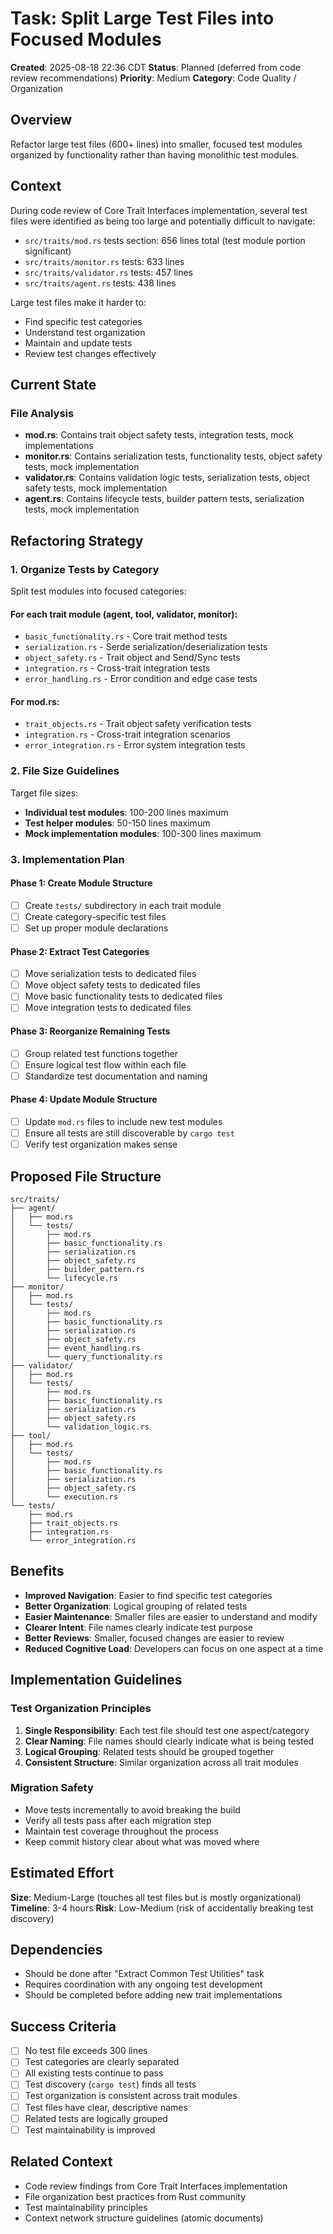 # Task: Split Large Test Files into Focused Modules

**Created**: 2025-08-18 22:36 CDT
**Status**: Planned (deferred from code review recommendations)
**Priority**: Medium
**Category**: Code Quality / Organization

## Overview

Refactor large test files (600+ lines) into smaller, focused test modules organized by functionality rather than having monolithic test modules.

## Context

During code review of Core Trait Interfaces implementation, several test files were identified as being too large and potentially difficult to navigate:

- `src/traits/mod.rs` tests section: 656 lines total (test module portion significant)
- `src/traits/monitor.rs` tests: 633 lines
- `src/traits/validator.rs` tests: 457 lines 
- `src/traits/agent.rs` tests: 438 lines

Large test files make it harder to:
- Find specific test categories
- Understand test organization
- Maintain and update tests
- Review test changes effectively

## Current State

### File Analysis
- **mod.rs**: Contains trait object safety tests, integration tests, mock implementations
- **monitor.rs**: Contains serialization tests, functionality tests, object safety tests, mock implementation
- **validator.rs**: Contains validation logic tests, serialization tests, object safety tests, mock implementation
- **agent.rs**: Contains lifecycle tests, builder pattern tests, serialization tests, mock implementation

## Refactoring Strategy

### 1. Organize Tests by Category

Split test modules into focused categories:

#### For each trait module (agent, tool, validator, monitor):
- `basic_functionality.rs` - Core trait method tests
- `serialization.rs` - Serde serialization/deserialization tests  
- `object_safety.rs` - Trait object and Send/Sync tests
- `integration.rs` - Cross-trait integration tests
- `error_handling.rs` - Error condition and edge case tests

#### For mod.rs:
- `trait_objects.rs` - Trait object safety verification tests
- `integration.rs` - Cross-trait integration scenarios
- `error_integration.rs` - Error system integration tests

### 2. File Size Guidelines

Target file sizes:
- **Individual test modules**: 100-200 lines maximum
- **Test helper modules**: 50-150 lines maximum
- **Mock implementation modules**: 100-300 lines maximum

### 3. Implementation Plan

#### Phase 1: Create Module Structure
- [ ] Create `tests/` subdirectory in each trait module
- [ ] Create category-specific test files
- [ ] Set up proper module declarations

#### Phase 2: Extract Test Categories
- [ ] Move serialization tests to dedicated files
- [ ] Move object safety tests to dedicated files
- [ ] Move basic functionality tests to dedicated files
- [ ] Move integration tests to dedicated files

#### Phase 3: Reorganize Remaining Tests
- [ ] Group related test functions together
- [ ] Ensure logical test flow within each file
- [ ] Standardize test documentation and naming

#### Phase 4: Update Module Structure
- [ ] Update `mod.rs` files to include new test modules
- [ ] Ensure all tests are still discoverable by `cargo test`
- [ ] Verify test organization makes sense

## Proposed File Structure

```
src/traits/
├── agent/
│   ├── mod.rs
│   └── tests/
│       ├── mod.rs
│       ├── basic_functionality.rs
│       ├── serialization.rs
│       ├── object_safety.rs
│       ├── builder_pattern.rs
│       └── lifecycle.rs
├── monitor/
│   ├── mod.rs
│   └── tests/
│       ├── mod.rs
│       ├── basic_functionality.rs
│       ├── serialization.rs
│       ├── object_safety.rs
│       ├── event_handling.rs
│       └── query_functionality.rs
├── validator/
│   ├── mod.rs
│   └── tests/
│       ├── mod.rs
│       ├── basic_functionality.rs
│       ├── serialization.rs
│       ├── object_safety.rs
│       └── validation_logic.rs
├── tool/
│   ├── mod.rs
│   └── tests/
│       ├── mod.rs
│       ├── basic_functionality.rs
│       ├── serialization.rs
│       ├── object_safety.rs
│       └── execution.rs
└── tests/
    ├── mod.rs
    ├── trait_objects.rs
    ├── integration.rs
    └── error_integration.rs
```

## Benefits

- **Improved Navigation**: Easier to find specific test categories
- **Better Organization**: Logical grouping of related tests
- **Easier Maintenance**: Smaller files are easier to understand and modify
- **Clearer Intent**: File names clearly indicate test purpose
- **Better Reviews**: Smaller, focused changes are easier to review
- **Reduced Cognitive Load**: Developers can focus on one aspect at a time

## Implementation Guidelines

### Test Organization Principles
1. **Single Responsibility**: Each test file should test one aspect/category
2. **Clear Naming**: File names should clearly indicate what is being tested
3. **Logical Grouping**: Related tests should be grouped together
4. **Consistent Structure**: Similar organization across all trait modules

### Migration Safety
- Move tests incrementally to avoid breaking the build
- Verify all tests pass after each migration step
- Maintain test coverage throughout the process
- Keep commit history clear about what was moved where

## Estimated Effort

**Size**: Medium-Large (touches all test files but is mostly organizational)
**Timeline**: 3-4 hours
**Risk**: Low-Medium (risk of accidentally breaking test discovery)

## Dependencies

- Should be done after "Extract Common Test Utilities" task
- Requires coordination with any ongoing test development
- Should be completed before adding new trait implementations

## Success Criteria

- [ ] No test file exceeds 300 lines
- [ ] Test categories are clearly separated
- [ ] All existing tests continue to pass
- [ ] Test discovery (`cargo test`) finds all tests
- [ ] Test organization is consistent across trait modules
- [ ] Test files have clear, descriptive names
- [ ] Related tests are logically grouped
- [ ] Test maintainability is improved

## Related Context

- Code review findings from Core Trait Interfaces implementation
- File organization best practices from Rust community
- Test maintainability principles
- Context network structure guidelines (atomic documents)
